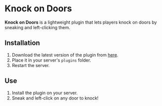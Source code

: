 # Knock on Doors

**Knock on Doors** is a lightweight plugin that lets players knock on doors by sneaking and left-clicking them.

## Installation
1. Download the latest version of the plugin from [here](https://github.com/CiviCraft-Development/KnockOnDoors/releases/tag/v1.0).
2. Place it in your server's `plugins` folder.
3. Restart the server.

## Use
1. Install the plugin on your server.
2. Sneak and left-click on any door to knock!
